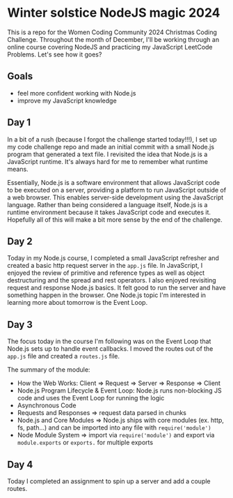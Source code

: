 # Winter solstice NodeJS magic 2024
This is a repo for the Women Coding Community 2024 Christmas Coding Challenge. 
Throughout the month of December, I'll be working through an online course covering NodeJS and practicing my JavaScript LeetCode Problems. Let's see how it goes? 

## Goals

- feel more confident working with Node.js 
- improve my JavaScript knowledge

## Day 1

In a bit of a rush (because I forgot the challenge started today!!!), I set up my code challenge repo and made an initial commit with a small Node.js program that generated a text file. I revisited the idea that Node.js is a JavaScript runtime. It's always hard for me to remember what runtime means. 

Essentially, Node.js is a software environment that allows JavaScript code to be executed on a server, providing a platform to run JavaScript outside of a web browser. This enables server-side development using the JavaScript language. Rather than being considered a language itself, Node.js is a runtime environment because it takes JavaScript code and executes it. Hopefully all of this will make a bit more sense by the end of the challenge. 

## Day 2 

Today in my Node.js course, I completed a small JavaScript refresher and created a basic http request server in the `app.js` file. In JavaScript, I enjoyed the review of primitive and reference types as well as object destructuring and the spread and rest operators. I also enjoyed revisiting request and response Node.js basics. It felt good to run the server and have something happen in the browser. One Node.js topic I'm interested in learning more about tomorrow is the Event Loop. 

## Day 3 

The focus today in the course I'm following was on the Event Loop that Node.js sets up to handle event callbacks. I moved the routes out of the `app.js` file and created a `routes.js` file. 

The summary of the module: 

- How the Web Works: Client => Request => Server => Response => Client
- Node.js Program Lifecycle & Event Loop: Node.js runs non-blocking JS code and uses the Event Loop for running the logic
- Asynchronous Code
- Requests and Responses => request data parsed in chunks 
- Node.js and Core Modules => Node.js ships with core modules (ex. http, fs, path...) and can be imported into any file with `require('module')`
- Node Module System => import via `require('module')` and export via `module.exports` or `exports.` for multiple exports


## Day 4 

Today I completed an assignment to spin up a server and add a couple routes. 






